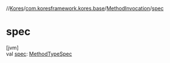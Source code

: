//[Kores](../../../index.md)/[com.koresframework.kores.base](../index.md)/[MethodInvocation](index.md)/[spec](spec.md)

# spec

[jvm]\
val [spec](spec.md): [MethodTypeSpec](../../com.koresframework.kores.common/-method-type-spec/index.md)
